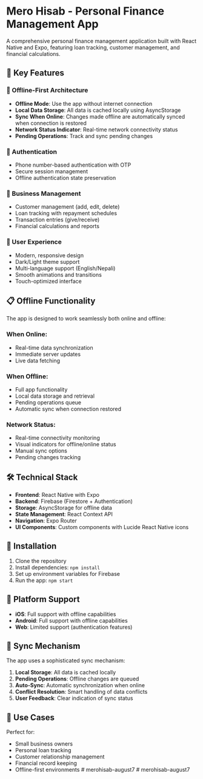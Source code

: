 # Mero Hisab - Personal Finance Management App

A comprehensive personal finance management application built with React Native and Expo, featuring loan tracking, customer management, and financial calculations.

## 🚀 Key Features

### 📱 Offline-First Architecture
- **Offline Mode**: Use the app without internet connection
- **Local Data Storage**: All data is cached locally using AsyncStorage
- **Sync When Online**: Changes made offline are automatically synced when connection is restored
- **Network Status Indicator**: Real-time network connectivity status
- **Pending Operations**: Track and sync pending changes

### 🔐 Authentication
- Phone number-based authentication with OTP
- Secure session management
- Offline authentication state preservation

### 💼 Business Management
- Customer management (add, edit, delete)
- Loan tracking with repayment schedules
- Transaction entries (give/receive)
- Financial calculations and reports

### 🎨 User Experience
- Modern, responsive design
- Dark/Light theme support
- Multi-language support (English/Nepali)
- Smooth animations and transitions
- Touch-optimized interface

## 📋 Offline Functionality

The app is designed to work seamlessly both online and offline:

### When Online:
- Real-time data synchronization
- Immediate server updates
- Live data fetching

### When Offline:
- Full app functionality
- Local data storage and retrieval
- Pending operations queue
- Automatic sync when connection restored

### Network Status:
- Real-time connectivity monitoring
- Visual indicators for offline/online status
- Manual sync options
- Pending changes tracking

## 🛠 Technical Stack

- **Frontend**: React Native with Expo
- **Backend**: Firebase (Firestore + Authentication)
- **Storage**: AsyncStorage for offline data
- **State Management**: React Context API
- **Navigation**: Expo Router
- **UI Components**: Custom components with Lucide React Native icons

## 🔧 Installation

1. Clone the repository
2. Install dependencies: `npm install`
3. Set up environment variables for Firebase
4. Run the app: `npm start`

## 📱 Platform Support

- **iOS**: Full support with offline capabilities
- **Android**: Full support with offline capabilities
- **Web**: Limited support (authentication features)

## 🔄 Sync Mechanism

The app uses a sophisticated sync mechanism:

1. **Local Storage**: All data is cached locally
2. **Pending Operations**: Offline changes are queued
3. **Auto-Sync**: Automatic synchronization when online
4. **Conflict Resolution**: Smart handling of data conflicts
5. **User Feedback**: Clear indication of sync status

## 🎯 Use Cases

Perfect for:
- Small business owners
- Personal loan tracking
- Customer relationship management
- Financial record keeping
- Offline-first environments
#   m e r o h i s a b - a u g u s t 7  
 #   m e r o h i s a b - a u g u s t 7  
 